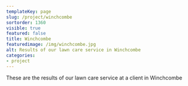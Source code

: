 ```yaml
---
templateKey: page
slug: /project/winchcombe
sortorder: 1360
visible: true
featured: false
title: Winchcombe
featuredimage: /img/winchcombe.jpg
alt: Results of our lawn care service in Winchcombe
categories:
- project
---
```

These are the results of our lawn care service at a client in Winchcombe


